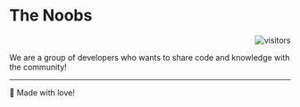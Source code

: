 # The Noobs
<div align="right">

![visitors](https://visitor-badge.laobi.icu/badge?page_id=github.com/thenoobsbr)
</div>

We are a group of developers who wants to share code and knowledge with the community!

----
:green_heart: Made with love!
